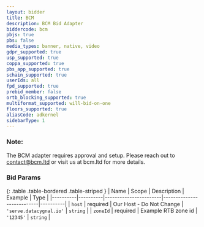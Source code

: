 ```yaml
---
layout: bidder
title: BCM
description: BCM Bid Adapter
biddercode: bcm
pbjs: true
pbs: false
media_types: banner, native, video
gdpr_supported: true
usp_supported: true
coppa_supported: true
pbs_app_supported: true
schain_supported: true
userIds: all
fpd_supported: true
prebid_member: false
ortb_blocking_supported: true
multiformat_supported: will-bid-on-one
floors_supported: true
aliasCode: adkernel
sidebarType: 1
---
```


### Note:

The BCM adapter requires approval and setup. Please reach out to contact@bcm.ltd or visit us at bcm.ltd for more details.


### Bid Params

{: .table .table-bordered .table-striped }
| Name     | Scope    | Description           | Example                   | Type     |
|----------|----------|-----------------------|---------------------------|----------|
| `host`   | required | Our Host  - Do Not Change   | `'serve.datacygnal.io'`   | `string` |
| `zoneId` | required | Example RTB zone id   |         `'12345'`         | `string` |
